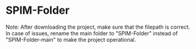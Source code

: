 # SPIM-Folder
Note:
After downloading the project, make sure that the filepath is correct. In case of issues, rename the main folder to "SPIM-Folder" instead of "SPIM-Folder-main" to make the project operational.
